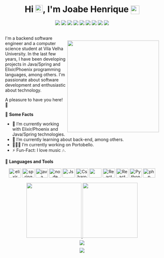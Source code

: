 
 <h1 align="center" style="margin-top: 0;">
      Hi <img src="https://media.giphy.com/media/hvRJCLFzcasrR4ia7z/giphy.gif" height="24px">, I'm Joabe Henrique
      <img height="28px" src="https://emojis.slackmojis.com/emojis/images/1643514476/4592/blob-wink.gif?1643514476" style="margin-left: 0px; vertical-align: middle;">
</h1>

<div align="center"> 
  <a href="https://www.linkedin.com/in/joabehenrique/" target="_blank"><img src="https://img.shields.io/badge/-LinkedIn-1a1a40?style=flat&logo=linkedin&logoColor=white" target="_blank"></a> 
  <a href="https://twitter.com/JoabeHenriquee" target="_blank"><img src="https://img.shields.io/badge/Twitter-082032?style=flat&logo=twitter&logoColor=white" target="_blank"></a>
  <a href = "https://exercism.org/profiles/henriquecido"><img src="https://img.shields.io/badge/Exercism-1a1a40?style=flat&logo=exercism&logoColor=white" target="_blank"></a>
  <a href="https://leetcode.com/joabehenrique)" target="_blank"><img src="https://img.shields.io/badge/-LeetCode-1A1B27?style=flat&logo=leetcode&logoColor=white" target="_blank"></a>
  <a href="https://www.codewars.com/users/joabehenrique)" target="_blank"><img src="https://img.shields.io/badge/-Codewars-1a1a40?style=flat&logo=codewars&logoColor=white" target="_blank"></a>
  <a href="https://www.hackerrank.com/joabehenrique)" target="_blank"><img src="https://img.shields.io/badge/-Hackerrank-1A1B27?style=flat&logo=hackerrank&logoColor=white" target="_blank"></a>
  <a href="https://www.facebook.com/joabehenriquee" target="_blank"><img src="https://img.shields.io/badge/Facebook-1a1a40?style=flat&logo=facebook&logoColor=white" target="_blank"></a>
  <a href="https://t.me/joabehenriquee" target="_blank"><img src="https://img.shields.io/badge/Telegram-082032?style=flat&logo=telegram&logoColor=white" target="_blank"></a>
  <a href="mailto:henriquecidoz@hotmail.com" target="_blank"><img src="https://img.shields.io/badge/Outlook-1a1a40?style=flat&logo=microsoft-outlook&logoColor=white" target="_blank"></a>
</div><br/>

<img align='right' src='https://user-images.githubusercontent.com/74038190/214375888-0dc62524-fb43-43fd-9479-098b471d1b9c.gif' width='300' style="margin-top: 30px">

I'm a backend software engineer and a computer science student at Vila Velha University. In the last few years, I have been developing projects in Java/Spring and Elixir/Phoenix programming languages, among others. I'm passionate about software development and enthusiastic about technology. 

A pleasure to have you here! 🤩

🧐 <strong>Some Facts</strong>

- 🔭 I’m currently working with Elixir/Phoenix and Java/Spring technologies.
- 🌱 I’m currently learning about back-end, among others.
- 👨🏽‍💻 I’m currently working on Portobello.
- ⚡️ Fun-Fact: I love music 🎶.

🔨 <strong>Languages and Tools</strong>

<div style="display: inline_block" align="center">
  <img align="center" alt="elixir" height="30" width="40" src="https://skillicons.dev/icons?i=elixir">
  <img align="center" alt="spring" height="30" width="40" src="https://skillicons.dev/icons?i=spring">
  <img align="center" alt="java" height="30" width="40" src="https://skillicons.dev/icons?i=java">
  <img align="center" alt="node" height="30" width="40" src="https://skillicons.dev/icons?i=nodejs">
  <img align="center" alt="Js" height="30" width="40" src="https://skillicons.dev/icons?i=javascript">
  <img align="center" alt="Csharp" height="30" width="40" src="https://skillicons.dev/icons?i=cs">
  <img align="center" alt="" height="30" width="40" src="https://skillicons.dev/icons?i=typescript">
  <img align="center" alt="React" height="30" width="40" src="https://skillicons.dev/icons?i=react">
  <img align="center" alt="React" height="30" width="40" src="https://skillicons.dev/icons?i=angular">
  <img align="center" alt="Python" height="30" width="40" src="https://skillicons.dev/icons?i=python">
  <img align="center" alt="php" height="30" width="40" src="https://skillicons.dev/icons?i=php">
  </br></br>
</div>

<div align="center">
  <a href="https://github.com/joabehenrique">
  <img height="180em" src="https://github-stats-alpha.vercel.app/api?username=joabehenrique&cc=1A1B27&tc=339E94&ic=BE90F2&bc=FFF"/>
  <img height="180em" src="https://github-readme-stats.vercel.app/api/top-langs?username=joabehenrique&hide=html&layout=compact&langs_count=8&theme=tokyonight"/>
</div>

<p align="center" style="margin-top: 5px;margin-bottom: -5px">
  <img src="https://github-profile-trophy.vercel.app/?username=joabehenrique&theme=darkhub&row=1"/>
</p>

<p align="center">
  <img src="https://capsule-render.vercel.app/api?type=waving&color=1A1B27&height=60&section=footer&width=100"/>
</p>

